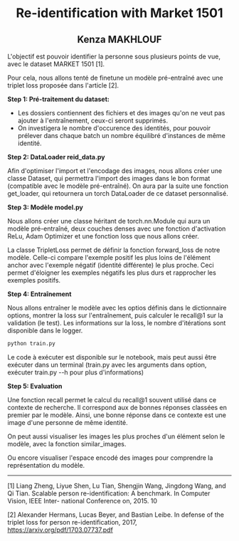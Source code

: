 <center> <h1> Re-identification with Market 1501 </h1>
 <h2> Kenza MAKHLOUF</h2></center>


L'objectif est pouvoir identifier la personne sous plusieurs points de vue, avec le dataset MARKET 1501 [1].

Pour cela, nous allons tenté de finetune un modèle pré-entraîné avec une triplet loss proposée dans l'article [2].

**Step 1: Pré-traitement du dataset:**
* Les dossiers contiennent des fichiers et des images qu'on ne veut pas ajouter à l'entraînement, ceux-ci seront supprimés.
* On investigera le nombre d'occurence des identités, pour pouvoir prélever dans chaque batch un nombre équilibré d'instances de même identité.

**Step 2: DataLoader reid_data.py**

Afin d'optimiser l'import et l'encodage des images, nous allons créer une classe Dataset, qui permettra l'import des images dans le bon format (compatible avec le modèle pré-entraîné). On aura par la suite une fonction get_loader, qui retournera un torch DataLoader de ce dataset personnalisé.

**Step 3: Modèle model.py**

Nous allons créer une classe héritant de torch.nn.Module qui aura un modèle pré-entraîné, deux couches denses avec une fonction d'activation ReLu, Adam Optimizer et une fonction loss que nous allons créer.

La classe TripletLoss permet de définir la fonction forward_loss de notre modèle. Celle-ci compare l'exemple positif les plus loins de l'élément anchor avec l'exemple négatif (identité différente) le plus proche. Ceci permet d'éloigner les exemples négatifs les plus durs et rapprocher les exemples positifs.

**Step 4: Entraînement**

Nous allons entraîner le modèle avec les optios définis dans le dictionnaire options, montrer la loss sur l'entraînement, puis calculer le recall@1 sur la validation (le test). Les informations sur la loss, le nombre d'itérations sont disponible dans le logger.
```bash
python train.py
```
Le code à exécuter est disponible sur le notebook, mais peut aussi être exécuter dans un terminal (train.py avec les arguments dans option, exécuter train.py --h pour plus d'informations)

**Step 5: Evaluation**

Une fonction recall permet le calcul du recall@1 souvent utilisé dans ce contexte de recherche. Il correspond aux de bonnes réponses classées en premier par le modèle. Ainsi, une bonne réponse dans ce contexte est une image d'une personne de même identité.

On peut aussi visualiser les images les plus proches d'un élément selon le modèle, avec la fonction similar_images. 

Ou encore visualiser l'espace encodé des images pour comprendre la représentation du modèle.

--------------------------------------
[1] Liang Zheng, Liyue Shen, Lu Tian, Shengjin Wang, Jingdong Wang, and Qi Tian.
Scalable person re-identification: A benchmark. In Computer Vision, IEEE Inter-
national Conference on, 2015.
10

[2] Alexander Hermans, Lucas Beyer, and Bastian Leibe. In defense of the triplet loss
for person re-identification, 2017, https://arxiv.org/pdf/1703.07737.pdf
